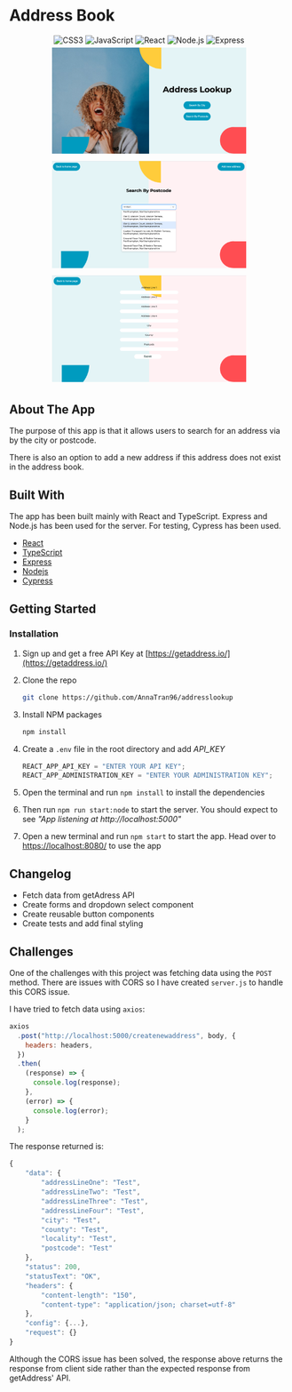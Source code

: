 # Address Book

<div align="center">
   <img alt="CSS3" src="https://img.shields.io/badge/CSS3-1572B6?style=for-the-badge&logo=css3&logoColor=white" />
   <img alt="JavaScript" src="https://img.shields.io/badge/JavaScript-323330?style=for-the-badge&logo=javascript&logoColor=F7DF1E" />
   <img alt="React" src="https://img.shields.io/badge/react-%2320232a.svg?style=for-the-badge&logo=react&logoColor=%2361DAFB" />
   <img alt="Node.js" src="https://img.shields.io/badge/Node.js-339933?style=for-the-badge&logo=nodedotjs&logoColor=white" />
   <img alt="Express" src="https://img.shields.io/badge/express.js-%23404d59.svg?style=for-the-badge&logo=express&logoColor=%2361DAFB" />
</div>

<div align="center">
   <img src="src/assets/main-page.png" width="350" style="margin:5px;"/>
   <img src="src/assets/postcode-search.png" width="350" style="margin:5px;"/>
   <img src="src/assets/new-address.png" width="350" style="margin:5px;"/>
</div>

## About The App

The purpose of this app is that it allows users to search for an address via by the city or postcode.

There is also an option to add a new address if this address does not exist in the address book.

## Built With

The app has been built mainly with React and TypeScript. Express and Node.js has been used for the server. For testing, Cypress has been used.

- [React](https://reactjs.org/)
- [TypeScript](https://www.typescriptlang.org/)
- [Express](https://expressjs.com//)
- [Nodejs](https://nodejs.org/)
- [Cypress](https://www.cypress.io/)

## Getting Started

### Installation

1. Sign up and get a free API Key at [https://getaddress.io/](https://getaddress.io/)

2. Clone the repo

   ```sh
   git clone https://github.com/AnnaTran96/addresslookup
   ```

3. Install NPM packages

   ```sh
   npm install
   ```

4. Create a `.env` file in the root directory and add <i>API_KEY</i>

   ```js
   REACT_APP_API_KEY = "ENTER YOUR API KEY";
   REACT_APP_ADMINISTRATION_KEY = "ENTER YOUR ADMINISTRATION KEY";
   ```

5. Open the terminal and run `npm install` to install the dependencies

6. Then run `npm run start:node` to start the server. You should expect to see <i>"App listening at http://localhost:5000"</i>

7. Open a new terminal and run `npm start` to start the app. Head over to [https://localhost:8080/](https://localhost:8080/) to use the app

## Changelog

- Fetch data from getAdress API
- Create forms and dropdown select component
- Create reusable button components
- Create tests and add final styling

## Challenges

One of the challenges with this project was fetching data using the `POST` method. There are issues with CORS so I have created `server.js` to handle this CORS issue.

I have tried to fetch data using `axios`:

```js
axios
  .post("http://localhost:5000/createnewaddress", body, {
    headers: headers,
  })
  .then(
    (response) => {
      console.log(response);
    },
    (error) => {
      console.log(error);
    }
  );
```

The response returned is:

```js
{
    "data": {
        "addressLineOne": "Test",
        "addressLineTwo": "Test",
        "addressLineThree": "Test",
        "addressLineFour": "Test",
        "city": "Test",
        "county": "Test",
        "locality": "Test",
        "postcode": "Test"
    },
    "status": 200,
    "statusText": "OK",
    "headers": {
        "content-length": "150",
        "content-type": "application/json; charset=utf-8"
    },
    "config": {...},
    "request": {}
}
```

Although the CORS issue has been solved, the response above returns the response from client side rather than the expected response from getAddress' API.
